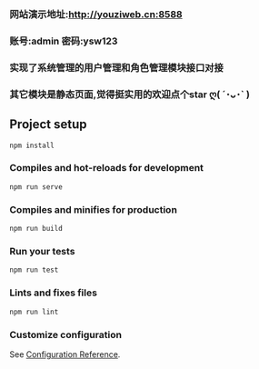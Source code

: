 ### 网站演示地址:http://youziweb.cn:8588
### 账号:admin  密码:ysw123
### 实现了系统管理的用户管理和角色管理模块接口对接
### 其它模块是静态页面,觉得挺实用的欢迎点个star ღ( ´･ᴗ･` )
## Project setup
```
npm install
```

### Compiles and hot-reloads for development
```
npm run serve
```

### Compiles and minifies for production
```
npm run build
```

### Run your tests
```
npm run test
```

### Lints and fixes files
```
npm run lint
```

### Customize configuration
See [Configuration Reference](https://cli.vuejs.org/config/).




